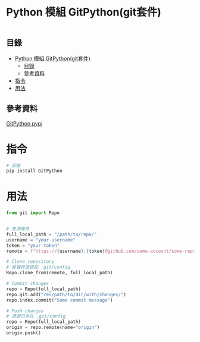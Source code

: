 # Python 模組 GitPython(git套件)

```
```

## 目錄

- [Python 模組 GitPython(git套件)](#python-模組-gitpythongit套件)
	- [目錄](#目錄)
	- [參考資料](#參考資料)
- [指令](#指令)
- [用法](#用法)

## 參考資料

[GitPython pypi](https://pypi.org/project/GitPython/)

# 指令

```bash
# 安裝
pip install GitPython
```

# 用法

```Python
from git import Repo


# 先決條件
full_local_path = "/path/to/repo/"
username = "your-username"
token = "your-token"
remote = f"https://{username}:{token}@github.com/some-account/some-repo.git"

# Clone repository
# 會儲存憑證在 .git/config
Repo.clone_from(remote, full_local_path)

# Commit changes
repo = Repo(full_local_path)
repo.git.add("rel/path/to/dir/with/changes/")
repo.index.commit("Some commit message")

# Push changes
# 憑證已存在 .git/config
repo = Repo(full_local_path)
origin = repo.remote(name="origin")
origin.push()
```
